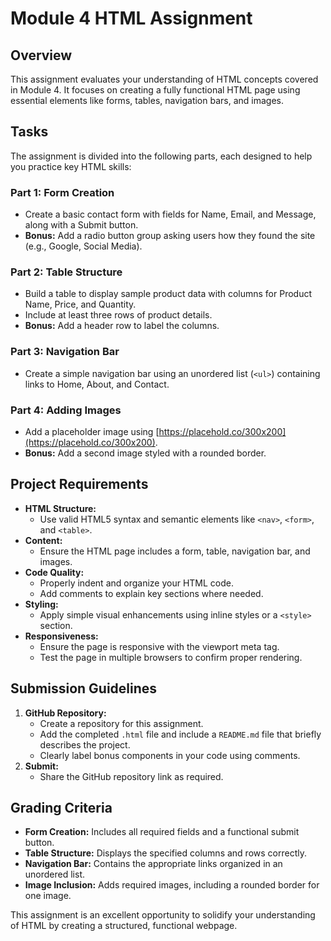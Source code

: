 # Module 4 HTML Assignment

## Overview
This assignment evaluates your understanding of HTML concepts covered in Module 4. It focuses on creating a fully functional HTML page using essential elements like forms, tables, navigation bars, and images.

## Tasks
The assignment is divided into the following parts, each designed to help you practice key HTML skills:

### Part 1: Form Creation
- Create a basic contact form with fields for Name, Email, and Message, along with a Submit button.
- **Bonus:** Add a radio button group asking users how they found the site (e.g., Google, Social Media).

### Part 2: Table Structure
- Build a table to display sample product data with columns for Product Name, Price, and Quantity.
- Include at least three rows of product details.
- **Bonus:** Add a header row to label the columns.

### Part 3: Navigation Bar
- Create a simple navigation bar using an unordered list (`<ul>`) containing links to Home, About, and Contact.

### Part 4: Adding Images
- Add a placeholder image using [https://placehold.co/300x200](https://placehold.co/300x200).
- **Bonus:** Add a second image styled with a rounded border.

## Project Requirements
- **HTML Structure:**
  - Use valid HTML5 syntax and semantic elements like `<nav>`, `<form>`, and `<table>`.
- **Content:**
  - Ensure the HTML page includes a form, table, navigation bar, and images.
- **Code Quality:**
  - Properly indent and organize your HTML code.
  - Add comments to explain key sections where needed.
- **Styling:**
  - Apply simple visual enhancements using inline styles or a `<style>` section.
- **Responsiveness:**
  - Ensure the page is responsive with the viewport meta tag.
  - Test the page in multiple browsers to confirm proper rendering.

## Submission Guidelines
1. **GitHub Repository:**
   - Create a repository for this assignment.
   - Add the completed `.html` file and include a `README.md` file that briefly describes the project.
   - Clearly label bonus components in your code using comments.
2. **Submit:**
   - Share the GitHub repository link as required.

## Grading Criteria
- **Form Creation:** Includes all required fields and a functional submit button.
- **Table Structure:** Displays the specified columns and rows correctly.
- **Navigation Bar:** Contains the appropriate links organized in an unordered list.
- **Image Inclusion:** Adds required images, including a rounded border for one image.

This assignment is an excellent opportunity to solidify your understanding of HTML by creating a structured, functional webpage.
